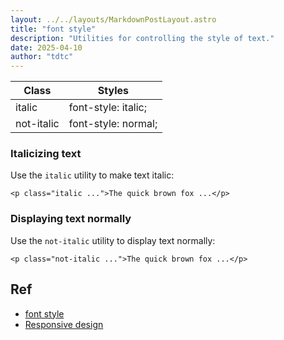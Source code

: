 ```yaml
---
layout: ../../layouts/MarkdownPostLayout.astro
title: "font style"
description: "Utilities for controlling the style of text."
date: 2025-04-10
author: "tdtc"
---
```

|Class|Styles|
|-|-|
|italic|font-style: italic;|
|not-italic|font-style: normal;|

### Italicizing text
Use the <code>italic</code> utility to make text italic:
```
<p class="italic ...">The quick brown fox ...</p>
```

### Displaying text normally
Use the <code>not-italic</code> utility to display text normally:
```
<p class="not-italic ...">The quick brown fox ...</p>
```

## Ref
- [font style](https://tailwindcss.com/docs/font-style)
- [Responsive design](https://tailwindcss.com/docs/font-style#responsive-design)
